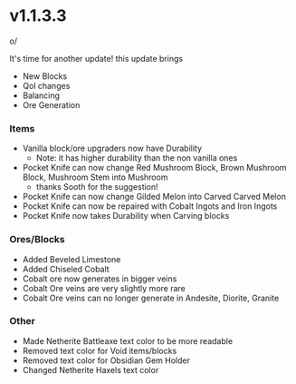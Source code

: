 # v1.1.3.3



o/&#x20;

It's time for another update! this update brings

* New Blocks
* Qol changes
* Balancing
* Ore Generation

### **Items**

* Vanilla block/ore upgraders now have Durability
  * Note: it has higher durability than the non vanilla ones
* Pocket Knife can now change Red Mushroom Block, Brown Mushroom Block, Mushroom Stem into Mushroom
  * thanks Sooth for the suggestion!
* Pocket Knife can now change Gilded Melon into Carved Carved Melon
* Pocket Knife can now be repaired with Cobalt Ingots and Iron Ingots
* Pocket Knife now takes Durability when Carving blocks

### **Ores/Blocks**

* Added Beveled Limestone
* Added Chiseled Cobalt
* Cobalt ore now generates in bigger veins
* Cobalt Ore veins are very slightly more rare
* Cobalt Ore veins can no longer generate in Andesite, Diorite, Granite

### **Other**

* Made Netherite Battleaxe text color to be more readable
* Removed text color for Void items/blocks
* Removed text color for Obsidian Gem Holder
* Changed Netherite Haxels text color
